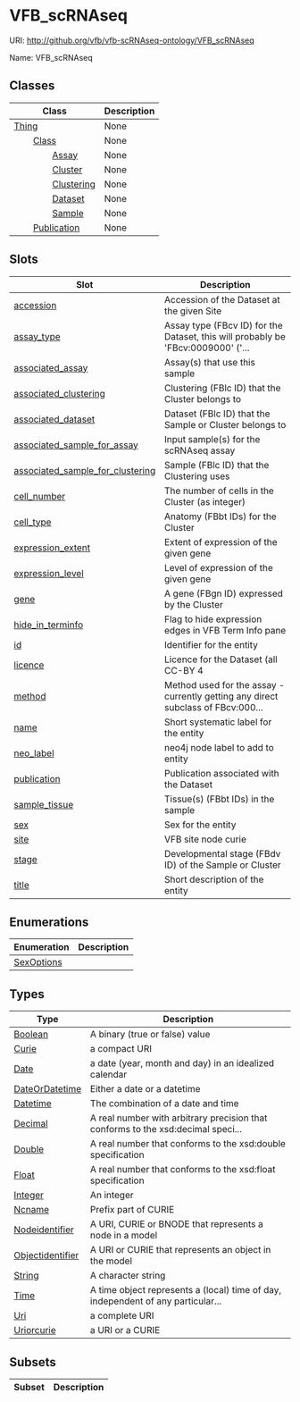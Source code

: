 # VFB_scRNAseq



URI: http://github.org/vfb/vfb-scRNAseq-ontology/VFB_scRNAseq

Name: VFB_scRNAseq



## Classes

| Class | Description |
| --- | --- |
| [Thing](Thing.md) | None |
| &nbsp;&nbsp;&nbsp;&nbsp;&nbsp;&nbsp;&nbsp;&nbsp;[Class](Class.md) | None |
| &nbsp;&nbsp;&nbsp;&nbsp;&nbsp;&nbsp;&nbsp;&nbsp;&nbsp;&nbsp;&nbsp;&nbsp;&nbsp;&nbsp;&nbsp;&nbsp;[Assay](Assay.md) | None |
| &nbsp;&nbsp;&nbsp;&nbsp;&nbsp;&nbsp;&nbsp;&nbsp;&nbsp;&nbsp;&nbsp;&nbsp;&nbsp;&nbsp;&nbsp;&nbsp;[Cluster](Cluster.md) | None |
| &nbsp;&nbsp;&nbsp;&nbsp;&nbsp;&nbsp;&nbsp;&nbsp;&nbsp;&nbsp;&nbsp;&nbsp;&nbsp;&nbsp;&nbsp;&nbsp;[Clustering](Clustering.md) | None |
| &nbsp;&nbsp;&nbsp;&nbsp;&nbsp;&nbsp;&nbsp;&nbsp;&nbsp;&nbsp;&nbsp;&nbsp;&nbsp;&nbsp;&nbsp;&nbsp;[Dataset](Dataset.md) | None |
| &nbsp;&nbsp;&nbsp;&nbsp;&nbsp;&nbsp;&nbsp;&nbsp;&nbsp;&nbsp;&nbsp;&nbsp;&nbsp;&nbsp;&nbsp;&nbsp;[Sample](Sample.md) | None |
| &nbsp;&nbsp;&nbsp;&nbsp;&nbsp;&nbsp;&nbsp;&nbsp;[Publication](Publication.md) | None |



## Slots

| Slot | Description |
| --- | --- |
| [accession](accession.md) | Accession of the Dataset at the given Site |
| [assay_type](assay_type.md) | Assay type (FBcv ID) for the Dataset, this will probably be 'FBcv:0009000' ('... |
| [associated_assay](associated_assay.md) | Assay(s) that use this sample |
| [associated_clustering](associated_clustering.md) | Clustering (FBlc ID) that the Cluster belongs to |
| [associated_dataset](associated_dataset.md) | Dataset (FBlc ID) that the Sample or Cluster belongs to |
| [associated_sample_for_assay](associated_sample_for_assay.md) | Input sample(s) for the scRNAseq assay |
| [associated_sample_for_clustering](associated_sample_for_clustering.md) | Sample (FBlc ID) that the Clustering uses |
| [cell_number](cell_number.md) | The number of cells in the Cluster (as integer) |
| [cell_type](cell_type.md) | Anatomy (FBbt IDs) for the Cluster |
| [expression_extent](expression_extent.md) | Extent of expression of the given gene |
| [expression_level](expression_level.md) | Level of expression of the given gene |
| [gene](gene.md) | A gene (FBgn ID) expressed by the Cluster |
| [hide_in_terminfo](hide_in_terminfo.md) | Flag to hide expression edges in VFB Term Info pane |
| [id](id.md) | Identifier for the entity |
| [licence](licence.md) | Licence for the Dataset (all CC-BY 4 |
| [method](method.md) | Method used for the assay - currently getting any direct subclass of FBcv:000... |
| [name](name.md) | Short systematic label for the entity |
| [neo_label](neo_label.md) | neo4j node label to add to entity |
| [publication](publication.md) | Publication associated with the Dataset |
| [sample_tissue](sample_tissue.md) | Tissue(s) (FBbt IDs) in the sample |
| [sex](sex.md) | Sex for the entity |
| [site](site.md) | VFB site node curie |
| [stage](stage.md) | Developmental stage (FBdv ID) of the Sample or Cluster |
| [title](title.md) | Short description of the entity |


## Enumerations

| Enumeration | Description |
| --- | --- |
| [SexOptions](SexOptions.md) |  |


## Types

| Type | Description |
| --- | --- |
| [Boolean](Boolean.md) | A binary (true or false) value |
| [Curie](Curie.md) | a compact URI |
| [Date](Date.md) | a date (year, month and day) in an idealized calendar |
| [DateOrDatetime](DateOrDatetime.md) | Either a date or a datetime |
| [Datetime](Datetime.md) | The combination of a date and time |
| [Decimal](Decimal.md) | A real number with arbitrary precision that conforms to the xsd:decimal speci... |
| [Double](Double.md) | A real number that conforms to the xsd:double specification |
| [Float](Float.md) | A real number that conforms to the xsd:float specification |
| [Integer](Integer.md) | An integer |
| [Ncname](Ncname.md) | Prefix part of CURIE |
| [Nodeidentifier](Nodeidentifier.md) | A URI, CURIE or BNODE that represents a node in a model |
| [Objectidentifier](Objectidentifier.md) | A URI or CURIE that represents an object in the model |
| [String](String.md) | A character string |
| [Time](Time.md) | A time object represents a (local) time of day, independent of any particular... |
| [Uri](Uri.md) | a complete URI |
| [Uriorcurie](Uriorcurie.md) | a URI or a CURIE |


## Subsets

| Subset | Description |
| --- | --- |
